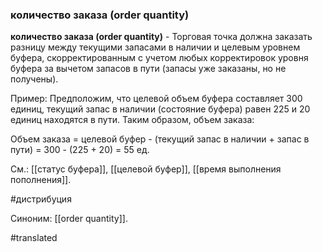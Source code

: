 ### количество заказа (order quantity)

**количество заказа (order quantity)** - Торговая точка должна заказать разницу между текущими запасами в наличии и целевым уровнем буфера, скорректированным с учетом любых корректировок уровня буфера за вычетом запасов в пути (запасы уже заказаны, но не получены).

Пример: Предположим, что целевой объем буфера составляет 300 единиц, текущий запас в наличии (состояние буфера) равен 225 и 20 единиц находятся в пути. Таким образом, объем заказа:

Объем заказа = целевой буфер - (текущий запас в наличии + запас в пути) = 300 - (225 + 20) = 55 ед.

См.: [[статус буфера]], [[целевой буфер]], [[время выполнения пополнения]].

#дистрибуция

Синоним: [[order quantity]].

#translated

